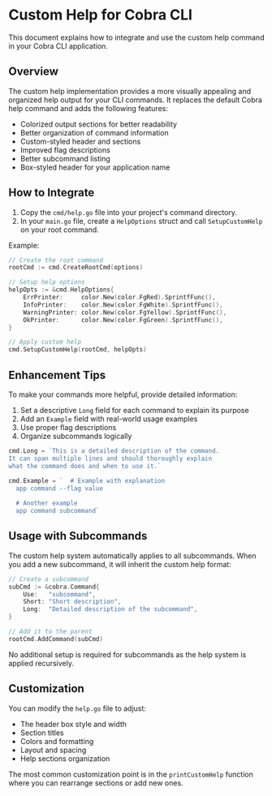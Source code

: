 # Custom Help for Cobra CLI

This document explains how to integrate and use the custom help command in your Cobra CLI application.

## Overview

The custom help implementation provides a more visually appealing and organized help output for your CLI commands. It replaces the default Cobra help command and adds the following features:

- Colorized output sections for better readability
- Better organization of command information
- Custom-styled header and sections
- Improved flag descriptions
- Better subcommand listing
- Box-styled header for your application name

## How to Integrate

1. Copy the `cmd/help.go` file into your project's command directory.
2. In your `main.go` file, create a `HelpOptions` struct and call `SetupCustomHelp` on your root command.

Example:

```go
// Create the root command
rootCmd := cmd.CreateRootCmd(options)

// Setup help options
helpOpts := &cmd.HelpOptions{
    ErrPrinter:     color.New(color.FgRed).SprintfFunc(),
    InfoPrinter:    color.New(color.FgWhite).SprintfFunc(),
    WarningPrinter: color.New(color.FgYellow).SprintfFunc(),
    OkPrinter:      color.New(color.FgGreen).SprintfFunc(),
}

// Apply custom help
cmd.SetupCustomHelp(rootCmd, helpOpts)
```

## Enhancement Tips

To make your commands more helpful, provide detailed information:

1. Set a descriptive `Long` field for each command to explain its purpose
2. Add an `Example` field with real-world usage examples
3. Use proper flag descriptions
4. Organize subcommands logically

```go
cmd.Long = `This is a detailed description of the command. 
It can span multiple lines and should thoroughly explain 
what the command does and when to use it.`

cmd.Example = `  # Example with explanation
  app command --flag value
  
  # Another example
  app command subcommand`
```

## Usage with Subcommands

The custom help system automatically applies to all subcommands. When you add a new subcommand, it will inherit the custom help format:

```go
// Create a subcommand
subCmd := &cobra.Command{
    Use:   "subcommand",
    Short: "Short description",
    Long:  "Detailed description of the subcommand",
}

// Add it to the parent
rootCmd.AddCommand(subCmd)
```

No additional setup is required for subcommands as the help system is applied recursively.

## Customization

You can modify the `help.go` file to adjust:

- The header box style and width
- Section titles
- Colors and formatting
- Layout and spacing
- Help sections organization

The most common customization point is in the `printCustomHelp` function where you can rearrange sections or add new ones.
